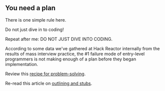 ## You need a plan

There is one simple rule here. 

Do not just dive in to coding!

Repeat after me: DO NOT JUST DIVE INTO CODING.

According to some data we've gathered at Hack Reactor internally from the results of mass interview practice, the #1 failure mode of entry-level programmers is not making enough of a plan before they began implementation.

Review this [recipe for problem-solving](https://docs.google.com/document/d/1KlU7nxRKiicGSsMN89mog06GozqfYlyh0L3DRC3WYFk).

Re-read this article on [outlining and stubs](http://hackreactor.teachable.com/courses/hack-reactor-prep/lectures/1732001).


